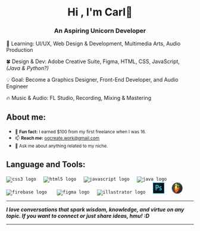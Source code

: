 

<h1 align="center">Hi , I'm Carl🤘</h1>


<!-- <img src="https://github.com/ogcreate/ogcreate/blob/main/images/og-logo.png" height="100px" ></img> -->

<h3 align="center">An Aspiring Unicorn Developer</h3>

<p>🌊 Learning: UI/UX, Web Design & Development, Multimedia Arts, Audio Production</p>
<p>🍀 Design & Dev: Adobe Creative Suite, Figma, HTML, CSS, JavaScript, <em>(Java & Python?)</em></p>
<p>💡 Goal: Become a Graphics Designer, Front-End Developer, and Audio Engineer</p>
<p>🔥 Music & Audio: FL Studio, Recording, Mixing & Mastering</p>

## About me:  
- <SMALL>🍁 **Fun fact:** I earned $100 from my first freelance when I was 16.</small>  
- <small>📫 **Reach me:** ogcreate.work@gmail.com</small>  
- <small>💬 Ask me about anything related to my niche.</small>  

## Language and Tools:  

<div align="left">
  <code><img src="https://cdn.jsdelivr.net/gh/devicons/devicon/icons/css3/css3-original.svg" height="30" alt="css3 logo" /></code>
  <img width="12" />
  <code><img src="https://cdn.jsdelivr.net/gh/devicons/devicon/icons/html5/html5-original.svg" height="30" alt="html5 logo" /></code>
  <img width="12" />
  <code><img src="https://cdn.jsdelivr.net/gh/devicons/devicon/icons/javascript/javascript-original.svg" height="30" alt="javascript logo" /></code>
  <img width="12" />
  <code><img src="https://cdn.jsdelivr.net/gh/devicons/devicon/icons/java/java-original.svg" height="30" alt="java logo" /></code>
  <img width="12" />
  <code><img src="https://pluspng.com/img-png/firebase-logo-png-firebase-google-icon-512x512.png" height="30" alt="firebase logo "/></code>
  <img width="12" />
  <code><img src="https://www.vectorlogo.zone/logos/figma/figma-icon.svg" height="30" alt="figma logo" /></code>
  <img width="12" />
  <code><img src="https://www.vectorlogo.zone/logos/adobe_illustrator/adobe_illustrator-icon.svg" height="30" alt="illustrator logo" /></code>
  <img width="12" />
  <code><img src="https://github.com/ogcarl/ogcarl/blob/main/images/photoshop.png" height="30" alt="Photoshop logo" /></code>
  <img width="12" />
  <code><img src="https://github.com/ogcarl/ogcarl/blob/main/images/flstudio.png" height="30" alt="FL Studio logo" /></code>
</div>


---

<em><b>I love conversations that spark wisdom, knowledge, and virtue on any topic. If you want to connect or just share ideas, hmu! :D</b></em>

---
